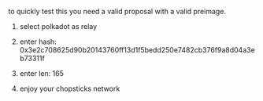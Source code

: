 to quickly test this you need a valid proposal with a valid preimage.

1. select polkadot as relay
2. enter hash: 0x3e2c708625d90b20143760ff13d1f5bedd250e7482cb376f9a8d04a3eb73311f
3. enter len: 165

4. enjoy your chopsticks network
